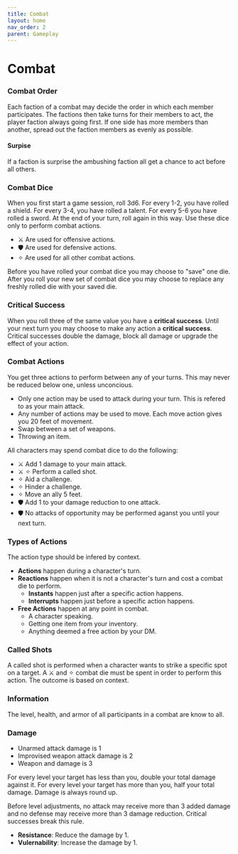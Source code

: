 ```yaml
---
title: Combat
layout: home
nav_order: 2
parent: Gameplay
---
```


# Combat


### Combat Order
Each faction of a combat may decide the order in which each member participates.  The factions then take turns for their members to act, the player faction always going first.  If one side has more members than another, spread out the faction members as evenly as possible.

#### Surpise
If a faction is surprise the ambushing faction all get a chance to act before all others.

### Combat Dice
When you first start a game session, roll 3d6.  For every 1-2, you have rolled a shield.  For every 3-4, you have rolled a talent.  For every 5-6 you have rolled a sword.  At the end of your turn, roll again in this way.  Use these dice only to perform combat actions.

* ⚔ Are used for offensive actions.
* 🛡 Are used for defensive actions.
* ✧ Are used for all other combat actions.

Before you have rolled your combat dice you may choose to "save" one die.  After you roll your new set of combat dice you may choose to replace any freshly rolled die with your saved die.

### Critical Success
When you roll three of the same value you have a **critical success**.  Until your next turn you may choose to make any action a **critical success**.  Critical successes double the damage, block all damage or upgrade the effect of your action.

### Combat Actions
You get three actions to perform between any of your turns. This may never be reduced below one, unless unconcious.

* Only one action may be used to attack during your turn.  This is refered to as your main attack.
* Any number of actions may be used to move.  Each move action gives you 20 feet of movement.
* Swap between a set of weapons.
* Throwing an item.

All characters may spend combat dice to do the following:

* ⚔ Add 1 damage to your main attack.
* ⚔ ✧ Perform a called shot.
* ✧ Aid a challenge.
* ✧ Hinder a challenge.
* ✧ Move an ally 5 feet.
* 🛡 Add 1 to your damage reduction to one attack.
* 🛡 No attacks of opportunity may be performed aganst you until your next turn.

### Types of Actions
The action type should be infered by context.
* **Actions** happen during a character's turn.
* **Reactions** happen when it is not a character's turn and cost a combat die to perform.
    *  **Instants** happen just after a specific action happens.
    *  **Interrupts** happen just before a specific action happens.
*  **Free Actions** happen at any point in combat.  
    *  A character speaking.
    *  Getting one item from your inventory.
    *  Anything deemed a free action by your DM.

### Called Shots
A called shot is performed when a character wants to strike a specific spot on a target.  A ⚔ and ✧ combat die must be spent in order to perform this action.  The outcome is based on context.

### Information
The level, health, and armor of all participants in a combat are know to all.

### Damage
* Unarmed attack damage is 1
* Improvised weapon attack damage is 2
* Weapon and damage is 3

For every level your target has less than you, double your total damage against it.  For every level your target has more than you, half your total damage.  Damage is always round up.

Before level adjustments, no attack may receive more than 3 added damage and no defense may receive more than 3 damage reduction.  Critical successes break this rule.

* **Resistance**:  Reduce the damage by 1.
* **Vulernability**:  Increase the damage by 1.
